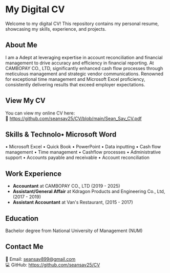 # My Digital CV  

Welcome to my digital CV! This repository contains my personal resume, showcasing my skills, experience, and projects.  

## About Me  
I am a Adept at leveraging expertise in account reconciliation and financial management to drive
accuracy and efficiency in financial reporting. At CAMBOPAY CO., LTD, significantly enhanced
cash flow processes through meticulous management and strategic vendor communications.
Renowned for exceptional time management and Microsoft Excel proficiency, consistently
delivering results that exceed employer expectations.

## View My CV  
You can view my online CV here:  
🔗 https://github.com/seansav25/CV/blob/main/Sean_Sav_CV.pdf

## Skills & Technolo• Microsoft Word
• Microsoft Excel
• Quick Book
• PowerPoint
• Data inputting
• Cash flow management
• Time management
• Cashflow processes
• Administrative support
• Accounts payable and receivable
• Account reconciliation

## Work Experience  
- **Accountant** at CAMBOPAY CO., LTD (2019 - 2025) 
- **Assistant/General Affair** at Kdragon Products and Engineering Co., Ltd, (2017 - 2019)  
- **Assistant Accountant** at Van's Restaurant, (2015 - 2017)
  
## Education  
Bachelor degree from National University of Management (NUM)  

## Contact Me  
📧 Email: seansav899@gmail.com   
💻 GitHub: https://github.com/seansav25/CV
